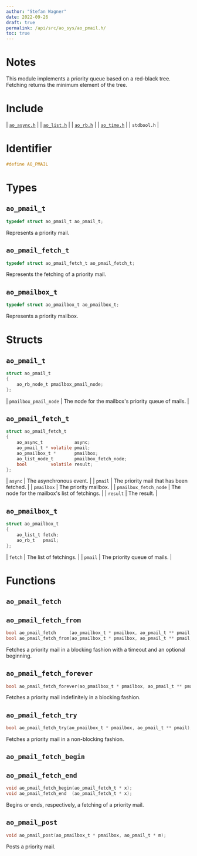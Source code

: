 ```yaml
---
author: "Stefan Wagner"
date: 2022-09-26
draft: true
permalink: /api/src/ao_sys/ao_pmail.h/
toc: true
---
```


# Notes

This module implements a priority queue based on a red-black tree. Fetching returns the minimum element of the tree.

# Include

| [`ao_async.h`](ao_async.h.md) |
| [`ao_list.h`](../ao/ao_list.h.md) |
| [`ao_rb.h`](../ao/ao_rb.h.md) |
| [`ao_time.h`](ao_time.h.md) |
| `stdbool.h` |

# Identifier

```c
#define AO_PMAIL
```

# Types

## `ao_pmail_t`

```c
typedef struct ao_pmail_t ao_pmail_t;
```

Represents a priority mail.

## `ao_pmail_fetch_t`

```c
typedef struct ao_pmail_fetch_t ao_pmail_fetch_t;
```

Represents the fetching of a priority mail.

## `ao_pmailbox_t`

```c
typedef struct ao_pmailbox_t ao_pmailbox_t;
```

Represents a priority mailbox.

# Structs

## `ao_pmail_t`

```c
struct ao_pmail_t
{
    ao_rb_node_t pmailbox_pmail_node;
};
```

| `pmailbox_pmail_node` | The node for the mailbox's priority queue of mails. |

## `ao_pmail_fetch_t`

```c
struct ao_pmail_fetch_t
{
    ao_async_t            async;
    ao_pmail_t * volatile pmail;
    ao_pmailbox_t *       pmailbox;
    ao_list_node_t        pmailbox_fetch_node;
    bool         volatile result;
};
```

| `async` | The asynchronous event. |
| `pmail` | The priority mail that has been fetched. |
| `pmailbox` | The priority mailbox. |
| `pmailbox_fetch_node` | The node for the mailbox's list of fetchings. |
| `result` | The result. |

## `ao_pmailbox_t`

```c
struct ao_pmailbox_t
{
    ao_list_t fetch;
    ao_rb_t   pmail;
};
```

| `fetch` | The list of fetchings. |
| `pmail` | The priority queue of mails. |

# Functions

## `ao_pmail_fetch`
## `ao_pmail_fetch_from`

```c
bool ao_pmail_fetch     (ao_pmailbox_t * pmailbox, ao_pmail_t ** pmail, ao_time_t timeout);
bool ao_pmail_fetch_from(ao_pmailbox_t * pmailbox, ao_pmail_t ** pmail, ao_time_t timeout, ao_time_t beginning);
```

Fetches a priority mail in a blocking fashion with a timeout and an optional beginning.

## `ao_pmail_fetch_forever`

```c
bool ao_pmail_fetch_forever(ao_pmailbox_t * pmailbox, ao_pmail_t ** pmail);
```

Fetches a priority mail indefinitely in a blocking fashion.

## `ao_pmail_fetch_try`

```c
bool ao_pmail_fetch_try(ao_pmailbox_t * pmailbox, ao_pmail_t ** pmail);
```

Fetches a priority mail in a non-blocking fashion.

## `ao_pmail_fetch_begin`
## `ao_pmail_fetch_end`

```c
void ao_pmail_fetch_begin(ao_pmail_fetch_t * x);
void ao_pmail_fetch_end  (ao_pmail_fetch_t * x);
```

Begins or ends, respectively, a fetching of a priority mail.

## `ao_pmail_post`

```c
void ao_pmail_post(ao_pmailbox_t * pmailbox, ao_pmail_t * m);
```

Posts a priority mail.
